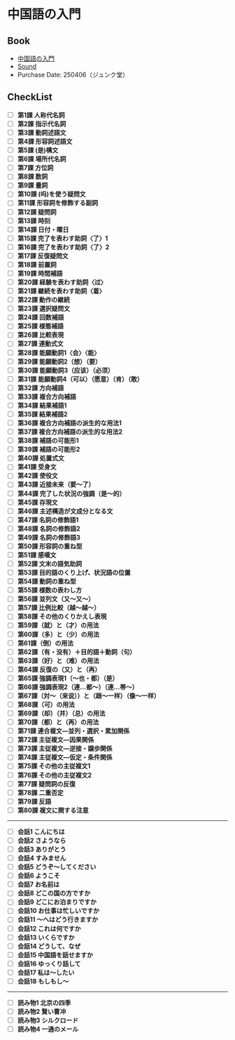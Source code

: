 # 中国語の入門

## Book
- [中国語の入門](https://www.hakusuisha.co.jp/book/b654962.html)
- [Sound](https://www.hakusuisha.co.jp/news/n59063.html)
- Purchase Date: 250406（ジュンク堂）

## CheckList
- [ ] **第1課 人称代名詞**
- [ ] **第2課 指示代名詞**
- [ ] **第3課 動詞述語文**
- [ ] **第4課 形容詞述語文**
- [ ] **第5課 (是)構文**
- [ ] **第6課 場所代名詞**
- [ ] **第7課 方位詞**
- [ ] **第8課 数詞**
- [ ] **第9課 量詞**
- [ ] **第10課 (吗)を使う疑問文**
- [ ] **第11課 形容詞を修飾する副詞**
- [ ] **第12課 疑問詞**
- [ ] **第13課 時刻**
- [ ] **第14課 日付・曜日**
- [ ] **第15課 完了を表わす助詞〈了〉1**
- [ ] **第16課 完了を表わす助詞〈了〉2**
- [ ] **第17課 反復疑問文**
- [ ] **第18課 前置詞**
- [ ] **第19課 時間補語**
- [ ] **第20課 経験を表わす助詞〈过〉**
- [ ] **第21課 継続を表わす助詞〈着〉**
- [ ] **第22課 動作の継続**
- [ ] **第23課 選択疑問文**
- [ ] **第24課 回数補語**
- [ ] **第25課 様態補語**
- [ ] **第26課 比較表現**
- [ ] **第27課 連動式文**
- [ ] **第28課 能願動詞1〈会〉〈能〉**
- [ ] **第29課 能願動詞2（想）（要）**
- [ ] **第30課 能願動詞3（应该）（必须）**
- [ ] **第31課 能願動詞4（可以）（愿意）（肯）（敢）**
- [ ] **第32課 方向補語**
- [ ] **第33課 複合方向補語**
- [ ] **第34課 結果補語1**
- [ ] **第35課 結果補語2**
- [ ] **第36課 複合方向補語の派生的な用法1**
- [ ] **第37課 複合方向補語の派生的な用法2**
- [ ] **第38課 補語の可能形1**
- [ ] **第39課 補語の可能形2**
- [ ] **第40課 処置式文**
- [ ] **第41課 受身文**
- [ ] **第42課 使役文**
- [ ] **第43課 近接未来（要〜了）**
- [ ] **第44課 完了した状況の強調（是〜的）**
- [ ] **第45課 存現文**
- [ ] **第46課 主述構造が文成分となる文**
- [ ] **第47課 名詞の修飾語1**
- [ ] **第48課 名詞の修飾語2**
- [ ] **第49課 名詞の修飾語3**
- [ ] **第50課 形容詞の重ね型**
- [ ] **第51課 感嘆文**
- [ ] **第52課 文末の語気助詞**
- [ ] **第53課 目的語のくり上げ、状況語の位置**
- [ ] **第54課 動詞の重ね型**
- [ ] **第55課 様数の表わし方**
- [ ] **第56課 並列文（又〜又〜）**
- [ ] **第57課 比例比較（越〜越〜）**
- [ ] **第58課 その他のくりかえし表現**
- [ ] **第59課（就）と（才）の用法**
- [ ] **第60課（多）と（少）の用法**
- [ ] **第61課（倒）の用法**
- [ ] **第62課（有・没有）＋目的語＋動詞（句）**
- [ ] **第63課（好）と（难）の用法**
- [ ] **第64課 反復の（又）と（再）**
- [ ] **第65課 強調表現1（〜也・都）（是）**
- [ ] **第66課 強調表現2（連…都〜）（連…帯〜）**
- [ ] **第67課（対〜（来说））と（跟〜一样）（像〜一样）**
- [ ] **第68課（可）の用法**
- [ ] **第69課（却）（并）（总）の用法**
- [ ] **第70課（都）と（再）の用法**
- [ ] **第71課 連合複文―並列・選択・累加関係**
- [ ] **第72課 主従複文―因果関係**
- [ ] **第73課 主従複文―逆接・譲歩関係**
- [ ] **第74課 主従複文―仮定・条件関係**
- [ ] **第75課 その他の主従複文1**
- [ ] **第76課 その他の主従複文2**
- [ ] **第77課 疑問詞の反復**
- [ ] **第78課 二重否定**
- [ ] **第79課 反語**
- [ ] **第80課 複文に関する注意**
---
- [ ] **会話1 こんにちは**
- [ ] **会話2 さようなら**
- [ ] **会話3 ありがとう**
- [ ] **会話4 すみません**
- [ ] **会話5 どうぞ～してください**
- [ ] **会話6 ようこそ**
- [ ] **会話7 お名前は**
- [ ] **会話8 どこの国の方ですか**
- [ ] **会話9 どこにお泊まりですか**
- [ ] **会話10 お仕事は忙しいですか**
- [ ] **会話11 ～へはどう行きますか**
- [ ] **会話12 これは何ですか**
- [ ] **会話13 いくらですか**
- [ ] **会話14 どうして、なぜ**
- [ ] **会話15 中国語を話せますか**
- [ ] **会話16 ゆっくり話して**
- [ ] **会話17 私は～したい**
- [ ] **会話18 もしもし～**
---
- [ ] **読み物1 北京の四季**
- [ ] **読み物2 賢い曹冲**
- [ ] **読み物3 シルクロード**
- [ ] **読み物4 一通のメール**

